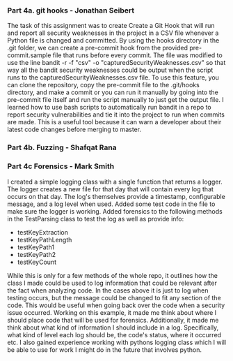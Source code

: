 ### Part 4a. git hooks - Jonathan Seibert

The task of this assignment was to create Create a Git Hook that will run and report all
security weaknesses in the project in a CSV file whenever a Python file is changed and committed. By using the
hooks directory in the .git folder, we can create a pre-commit hook from the provided pre-commit.sample file that runs
before every commit. The file was modified to use the line bandit -r -f "csv" -o "capturedSecurityWeaknesses.csv"
so that way all the bandit security weaknesses could be output when the script runs to the
capturedSecurityWeaknesses.csv file. To use this feature, you can clone the repository, copy the pre-commit file
to the .git/hooks directory, and make a commit or you can run it manually by going into the pre-commit file itself and
run the script manually to just get the output file. I learned how to use bash scripts to automatically run bandit in
a repo to report security vulnerabilities and tie it into the project to run when commits are made.
This is a useful tool because it can warn a developer about their latest code changes before merging to master.

### Part 4b. Fuzzing - Shafqat Rana

### Part 4c Forensics - Mark Smith

I created a simple logging class with a single function that returns a logger. The logger creates a new file for that day that will contain every log that occurs on that day. The log's themselves provide a timestamp, configurable message, and a log level when used. Added some test code in the file to make sure the logger is working. Added forensics to the following methods in the TestParsing class to test the log as well as provide info:
- testKeyExtraction
- testKeyPathLength
- testKeyPath1
- testKeyPath2
- testKeyCount

While this is only for a few methods of the whole repo, it outlines how the class I made could be used to log information that could be relevant after the fact when analyzing code. In the cases above it is just to log when testing occurs, but the message could be changed to fit any section of the code. This would be useful when going back over the code when a security issue occurred. Working on this example, it made me think about where I should place code that will be used for forensics. Additionally, it made me think about what kind of information I should include in a log. Specifically, what kind of level each log should be, the code's status,  where it occurred etc. I also gained experience working with pythons logging class which I will be able to use for work I might do in the future that involves python.